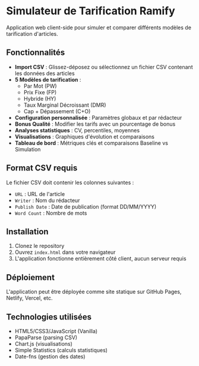 # Simulateur de Tarification Ramify

Application web client-side pour simuler et comparer différents modèles de tarification d'articles.

## Fonctionnalités

- **Import CSV** : Glissez-déposez ou sélectionnez un fichier CSV contenant les données des articles
- **5 Modèles de tarification** :
  - Par Mot (PW)
  - Prix Fixe (FP)
  - Hybride (HY)
  - Taux Marginal Décroissant (DMR)
  - Cap + Dépassement (C+O)
- **Configuration personnalisée** : Paramètres globaux et par rédacteur
- **Bonus Qualité** : Modifier les tarifs avec un pourcentage de bonus
- **Analyses statistiques** : CV, percentiles, moyennes
- **Visualisations** : Graphiques d'évolution et comparaisons
- **Tableau de bord** : Métriques clés et comparaisons Baseline vs Simulation

## Format CSV requis

Le fichier CSV doit contenir les colonnes suivantes :
- `URL` : URL de l'article
- `Writer` : Nom du rédacteur
- `Publish Date` : Date de publication (format DD/MM/YYYY)
- `Word Count` : Nombre de mots

## Installation

1. Clonez le repository
2. Ouvrez `index.html` dans votre navigateur
3. L'application fonctionne entièrement côté client, aucun serveur requis

## Déploiement

L'application peut être déployée comme site statique sur GitHub Pages, Netlify, Vercel, etc.

## Technologies utilisées

- HTML5/CSS3/JavaScript (Vanilla)
- PapaParse (parsing CSV)
- Chart.js (visualisations)
- Simple Statistics (calculs statistiques)
- Date-fns (gestion des dates)